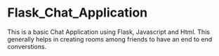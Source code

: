 # Flask_Chat_Application

This is a basic Chat Application using Flask, Javascript and Html. This generally helps in creating rooms among friends to have an end to end converstions.
